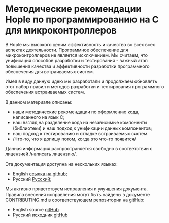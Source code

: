 # Методические рекомендации Hople по программированию на С для микроконтроллеров

В Hople мы высокого ценим эффективность и качество во всех всех аспектах деятельности. Программное обеспечение для микроконтроллеров не является исключением. Мы считаем, что унификация способов разработки и тестирования - важный этап повышения качества и эффективности разработки программного обеспечения для встраиваемых систем.

Имея в виду данную идею мы разработали и продолжаем обновлять этот набор правил и методов разработки и тестирования программного обеспечения встраиваемых систем.

В данном материале описаны:
* наши методические рекомендации по оформлению кода, написанного на язык С;
* наш взгляд на разделение кода на независимые компоненты (библиотеки) и наш подход к унификации данных компонентов;
* наш подход к тестированию и отладке встраиваемых систем.
* /Что-то, что я допишу потом, когда это что-то появится/

Данная информация распространяется свободно в соответствии с лицензией /написать лицензию/.

Эта документация доступна на нескольких языках:
* English [ссылка на github]();
* Русский [Русский]();

Мы активно приветствуем исправления и улучшения документа. Правила внесения исправления могут быть найдены в документе CONTRIBUTING.md в соответствующем репозитории на gitHub:
* English source [gitHub](https://github.com/Hople-technologies/Hople_C_MCU_guidlines_EN)
* Русский исходник [gitHub](https://github.com/Hople-technologies/Hople-C-MCU-guidelines-RU)